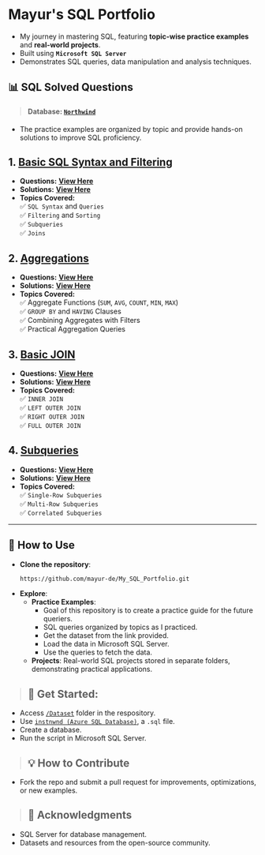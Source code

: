 # **Mayur's SQL Portfolio**

- My journey in mastering SQL, featuring **topic-wise practice examples** and **real-world projects**.
- Built using **`Microsoft SQL Server`**
- Demonstrates SQL queries, data manipulation and analysis techniques.

## **📊 SQL Solved Questions**

> #### **Database:** [`Northwind`](https://github.com/microsoft/sql-server-samples/tree/master/samples/databases/northwind-pubs)
- The practice examples are organized by topic and provide hands-on solutions to improve SQL proficiency.

## **1. [Basic SQL Syntax and Filtering](https://github.com/mayur-de/My_SQL_Portfolio/01_Basic_SQL_Syntax_and_Filtering.sql)**  
- **Questions:** [**View Here**](https://github.com/mayur-de/My_SQL_Portfolio/blob/27667866a1250f4dbbb2f23a6a232b288b1929b8/Practice_Questions/01_Basic_SQL_Syntax_Questions.md)  
- **Solutions:** [**View Here**](https://github.com/mayur-de/My_SQL_Portfolio/blob/bfe201832c15e50e10ca27659c08fe97eec9ef59/01_Basic_SQL_Syntax_and_Filtering.sql)
- **Topics Covered:**  
  ✅ `SQL Syntax` and `Queries`  
  ✅ `Filtering` and `Sorting`  
  ✅ `Subqueries`  
  ✅ `Joins`  

## **2. [Aggregations](https://github.com/mayur-de/My_SQL_Portfolio/blob/c13257ef6d850aaa317348acb1eb5295dc75bf89/02_Aggregations.sql)**  
- **Questions:** [**View Here**](https://github.com/dummy-link/questions)  
- **Solutions:** [**View Here**](https://github.com/mayur-de/My_SQL_Portfolio/blob/c13257ef6d850aaa317348acb1eb5295dc75bf89/02_Aggregations.sql)
- **Topics Covered:**  
  ✅ Aggregate Functions (`SUM`, `AVG`, `COUNT`, `MIN`, `MAX`)  
  ✅ `GROUP BY` and `HAVING` Clauses  
  ✅ Combining Aggregates with Filters  
  ✅ Practical Aggregation Queries  

## **3. [Basic JOIN](https://github.com/mayur-de/My_SQL_Portfolio/blob/a9ff500d64ac6fddeda8bc48bfd76adaf92be965/03_Basic_JOIN.sql)**  
- **Questions:** [**View Here**](https://github.com/dummy-link/questions)  
- **Solutions:** [**View Here**](https://github.com/mayur-de/My_SQL_Portfolio/blob/a9ff500d64ac6fddeda8bc48bfd76adaf92be965/03_Basic_JOIN.sql)
- **Topics Covered:**  
  ✅ `INNER JOIN`  
  ✅ `LEFT OUTER JOIN`  
  ✅ `RIGHT OUTER JOIN`  
  ✅ `FULL OUTER JOIN`  

## **4. [Subqueries](https://github.com/mayur-de/My_SQL_Portfolio/4_SubQueries.sql)**  
- **Questions:** [**View Here**](https://github.com/dummy-link/questions)  
- **Solutions:** [**View Here**](https://github.com/mayur-de/My_SQL_Portfolio/blob/bfe201832c15e50e10ca27659c08fe97eec9ef59/04_SubQueries.sql)
- **Topics Covered:**  
  ✅ `Single-Row Subqueries`  
  ✅ `Multi-Row Subqueries`  
  ✅ `Correlated Subqueries`  
---
## **🚀 How to Use**
- **Clone the repository**:
  ```bash
  https://github.com/mayur-de/My_SQL_Portfolio.git
  ```
- **Explore**:
  - **Practice Examples**:
      - Goal of this repository is to create a practice guide for the future queriers.  
      - SQL queries organized by topics as I practiced.
      - Get the dataset from the link provided.
      - Load the data in Microsoft SQL Server.
      - Use the queries to fetch the data.
  - **Projects**: Real-world SQL projects stored in separate folders, demonstrating practical applications.

> ## 🚀 **Get Started:**
  - Access [`/Dataset`](https://github.com/mayur-de/My_SQL_Portfolio/tree/ed32522fa08528eae29bc9e9f281980e83262772/Databases) folder in the respository.
  - Use [`instnwnd (Azure SQL Database)`](https://github.com/mayur-de/My_SQL_Portfolio/blob/ed32522fa08528eae29bc9e9f281980e83262772/Databases/instnwnd%20(Azure%20SQL%20Database).sql), a `.sql` file.
  - Create a database.
  - Run the script in Microsoft SQL Server.

> ## **💡 How to Contribute**
- Fork the repo and submit a pull request for improvements, optimizations, or new examples.

> ## **🎉 Acknowledgments**
- SQL Server for database management.
- Datasets and resources from the open-source community.
